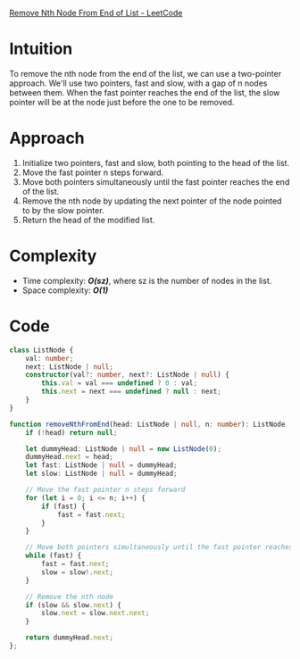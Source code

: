 [Remove Nth Node From End of List - LeetCode](https://leetcode.com/problems/remove-nth-node-from-end-of-list/description/)

# Intuition
To remove the nth node from the end of the list, we can use a two-pointer approach. We'll use two pointers, fast and slow, with a gap of n nodes between them. When the fast pointer reaches the end of the list, the slow pointer will be at the node just before the one to be removed.

# Approach
1. Initialize two pointers, fast and slow, both pointing to the head of the list.
2. Move the fast pointer n steps forward.
3. Move both pointers simultaneously until the fast pointer reaches the end of the list.
4. Remove the nth node by updating the next pointer of the node pointed to by the slow pointer.
5. Return the head of the modified list.

# Complexity
- Time complexity: ***O(sz)***, where sz is the number of nodes in the list.
- Space complexity: ***O(1)***

# Code
```typescript
class ListNode {
    val: number;
    next: ListNode | null;
    constructor(val?: number, next?: ListNode | null) {
        this.val = val === undefined ? 0 : val;
        this.next = next === undefined ? null : next;
    }
}

function removeNthFromEnd(head: ListNode | null, n: number): ListNode | null {
    if (!head) return null;

    let dummyHead: ListNode | null = new ListNode(0);
    dummyHead.next = head;
    let fast: ListNode | null = dummyHead;
    let slow: ListNode | null = dummyHead;

    // Move the fast pointer n steps forward
    for (let i = 0; i <= n; i++) {
        if (fast) {
            fast = fast.next;
        }
    }

    // Move both pointers simultaneously until the fast pointer reaches the end
    while (fast) {
        fast = fast.next;
        slow = slow!.next;
    }

    // Remove the nth node
    if (slow && slow.next) {
        slow.next = slow.next.next;
    }

    return dummyHead.next;
};
```